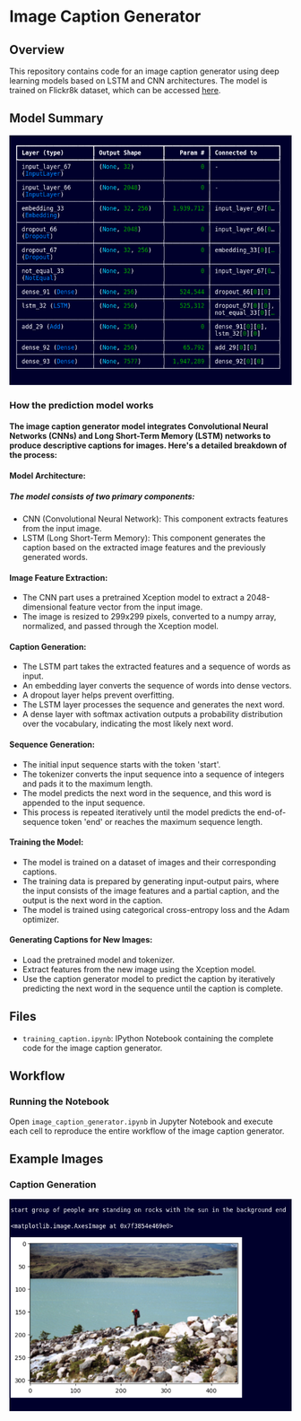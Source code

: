 # Image Caption Generator

## Overview

This repository contains code for an image caption generator using deep learning models based on LSTM and CNN architectures. The model is trained on Flickr8k dataset, which can be accessed [here](https://github.com/jbrownlee/Datasets/releases/download/Flickr8k/Flickr8k_Dataset.zip).

## Model Summary

![Model Summary](images/model_summary.png)




### How the prediction model works 

#### The image caption generator model integrates Convolutional Neural Networks (CNNs) and Long Short-Term Memory (LSTM) networks to produce descriptive captions for images. Here's a detailed breakdown of the process:

#### Model Architecture:

##### The model consists of two primary components:
- CNN (Convolutional Neural Network): This component extracts features from the input image.
- LSTM (Long Short-Term Memory): This component generates the caption based on the extracted image features and the previously generated words.
#### Image Feature Extraction:
- The CNN part uses a pretrained Xception model to extract a 2048-dimensional feature vector from the input image.
- The image is resized to 299x299 pixels, converted to a numpy array, normalized, and passed through the Xception model.
#### Caption Generation:
- The LSTM part takes the extracted features and a sequence of words as input.
- An embedding layer converts the sequence of words into dense vectors.
- A dropout layer helps prevent overfitting.
- The LSTM layer processes the sequence and generates the next word.
- A dense layer with softmax activation outputs a probability distribution over the vocabulary, indicating the most likely next word.
#### Sequence Generation:

- The initial input sequence starts with the token 'start'.
- The tokenizer converts the input sequence into a sequence of integers and pads it to the maximum length.
- The model predicts the next word in the sequence, and this word is appended to the input sequence.
- This process is repeated iteratively until the model predicts the end-of-sequence token 'end' or reaches the maximum sequence length.
#### Training the Model:

- The model is trained on a dataset of images and their corresponding captions.
- The training data is prepared by generating input-output pairs, where the input consists of the image features and a partial caption, and the output is the next word in the caption.
- The model is trained using categorical cross-entropy loss and the Adam optimizer.
#### Generating Captions for New Images:

- Load the pretrained model and tokenizer.
- Extract features from the new image using the Xception model.
- Use the caption generator model to predict the caption by iteratively predicting the next word in the sequence until the caption is complete.

## Files

- `training_caption.ipynb`: IPython Notebook containing the complete code for the image caption generator.

## Workflow

### Running the Notebook

Open `image_caption_generator.ipynb` in Jupyter Notebook and execute each cell to reproduce the entire workflow of the image caption generator.


## Example Images



### Caption Generation

![Caption Generation](images/test_sample1.png)



